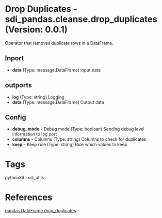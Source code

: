 # Drop Duplicates - sdi_pandas.cleanse.drop_duplicates (Version: 0.0.1)

Operator that removes duplicate rows in a DataFrame. 

## Inport

* **data** (Type: message.DataFrame) Input data

## outports

* **log** (Type: string) Logging
* **data** (Type: message.DataFrame) Output data

## Config

* **debug_mode** - Debug mode (Type: boolean) Sending debug level information to log port
* **columns** - Columns (Type: string) Columns to check for duplicates
* **keep** - Keep rule (Type: string) Rule which values to keep


# Tags
python36 : sdi_utils : 

# References
[pandas.DataFrame.drop_duplicates](https://pandas.pydata.org/pandas-docs/stable/reference/api/pandas.DataFrame.drop_duplicates.html)

